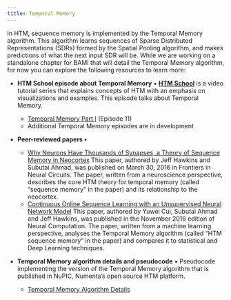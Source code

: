 ```yaml
---
title: Temporal Memory
---
```

In HTM, sequence memory is implemented by the Temporal Memory algorithm.
This algorithm learns sequences of Sparse Distributed Representations
(SDRs) formed by the Spatial Pooling algorithm, and makes predictions of
what the next input SDR will be. While we are working on a standalone
chapter for BAMI that will detail the Temporal Memory algorithm, for now
you can explore the following resources to learn more:


-   **HTM School episode about Temporal Memory** • **[HTM School](http://numenta.org/htm-school/)**
    is a video tutorial series that explains concepts of HTM with an emphasis on
    visualizations and examples. This episode talks about Temporal Memory.
    -   [Temporal Memory Part I](https://www.youtube.com/watch?v=UBzemKcUoOk) (Episode 11)
    -   Additional Temporal Memory episodes are in development


-   **Peer-reviewed papers •**
    -	 [Why Neurons Have Thousands of Synapses, a Theory of Sequence Memory in Neocortex](/papers/why-neurons-have-thousands-of-synapses-theory-of-sequence-memory-in-neocortex/) This paper, authored by Jeff Hawkins and Subutai Ahmad, was published on March 30, 2016 in Frontiers in Neural Circuits. The paper, written from a neuroscience perspective, describes the core HTM theory for temporal memory (called “sequence memory” in the paper) and its relationship to the neocortex.
    -  [Continuous Online Sequence Learning with an Unsupervised Neural Network Model](http://www.mitpressjournals.org/doi/abs/10.1162/NECO_a_00893#.WMBBGBLytE6) This paper, authored by Yuwei Cui, Subutai Ahmad and Jeff Hawkins, was published in the November 2016 edition of Neural Computation. The paper, written from a machine learning perspective, analyses the Temporal Memory algorithm (called “HTM sequence memory” in the paper) and compares it to statistical and Deep Learning techniques.


-   **Temporal Memory algorithm details and pseudocode** • Pseudocode implementing
    the version of the Temporal Memory algorithm that is published in NuPIC,
    Numenta’s open source HTM platform.
    -   [Temporal Memory Algorithm Details](/assets/pdf/temporal-memory-algorithm/Temporal-Memory-Algorithm-Details.pdf)
